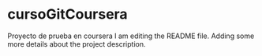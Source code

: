 # cursoGitCoursera
Proyecto de prueba en coursera
I am editing the README file. Adding some more details about the project description.
